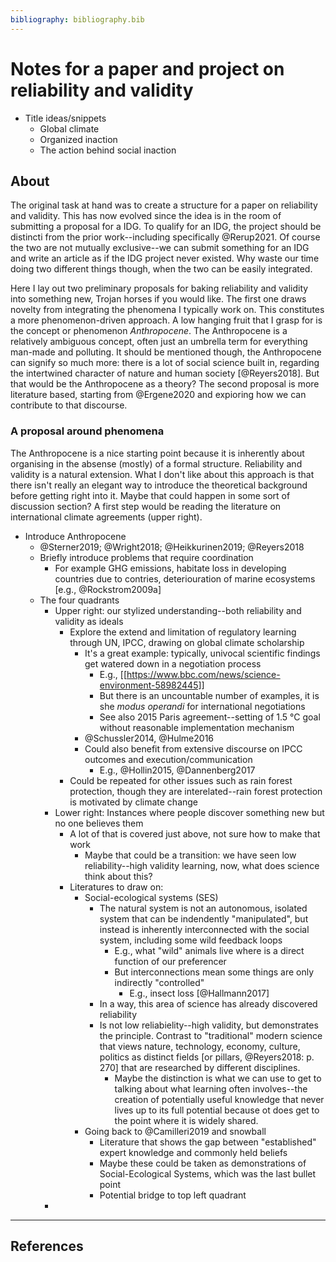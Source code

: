 ```yaml
---
bibliography: bibliography.bib
---
```


# Notes for a paper and project on reliability and validity

* Title ideas/snippets
    * Global climate
    * Organized inaction
    * The action behind social inaction

## About

The original task at hand was to create a structure for a paper on reliability and validity. This has now evolved since the idea is in the room of submitting a proposal for a IDG. To qualify for an IDG, the project should be distincti from the prior work--including specifically @Rerup2021. Of course the two are not mutually exclusive--we can submit something for an IDG and write an article as if the IDG project never existed. Why waste our time doing two different things though, when the two can be easily integrated.

Here I lay out two preliminary proposals for baking reliability and validity into something new, Trojan horses if you would like. The first one draws novelty from integrating the phenomena I typically work on. This constitutes a more phenomenon-driven approach. A low hanging fruit that I grasp for is the concept or phenomenon _Anthropocene_. The Anthropocene is a relatively ambiguous concept, often just an umbrella term for everything man-made and polluting. It should be mentioned though, the Anthropocene can signify so much more: there is a lot of social science built in, regarding the intertwined character of nature and human society [@Reyers2018]. But that would be the Anthropocene as a theory? The second proposal is more literature based, starting from @Ergene2020 and expioring how we can contribute to that discourse.

### A proposal around phenomena

The Anthropocene is a nice starting point because it is inherently about organising in the absense (mostly) of a formal structure. Reliability and validity is a natural extension. What I don't like about this approach is that there isn't really an elegant way to introduce the theoretical background before getting right into it. Maybe that could happen in some sort of discussion section? A first step would be reading the literature on international climate agreements (upper right).

* Introduce Anthropocene
    * @Sterner2019; @Wright2018; @Heikkurinen2019; @Reyers2018
    * Briefly introduce problems that require coordination
        * For example GHG emissions, habitate loss in developing countries due to contries, deteriouration of marine ecosystems [e.g., @Rockstrom2009a]
    * The four quadrants
        * Upper right: our stylized understanding--both reliability and validity as ideals
            * Explore the extend and limitation of regulatory learning through UN, IPCC, drawing on global climate scholarship
                * It's a great example: typically, univocal scientific findings get watered down in a negotiation process
                    * E.g., [[https://www.bbc.com/news/science-environment-58982445]]
                    * But there is an uncountable number of examples, it is she _modus operandi_ for international negotiations
                    * See also 2015 Paris agreement--setting of 1.5 °C goal without reasonable implementation mechanism
                * @Schussler2014, @Hulme2016
                * Could also benefit from extensive discourse on IPCC outcomes and execution/communication
                    * E.g., @Hollin2015, @Dannenberg2017
            * Could be repeated for other issues such as rain forest protection, though they are interelated--rain forest protection is motivated by climate change
        * Lower right: Instances where people discover something new but no one believes them
            * A lot of that is covered just above, not sure how to make that work
                * Maybe that could be a transition: we have seen low reliability--high validity learning, now, what does science think about this?
            * Literatures to draw on:
                * Social-ecological systems (SES)
                    * The natural system is not an autonomous, isolated system that can be indendently "manipulated", but instead is inherently interconnected with the social system, including some wild feedback loops
                        * E.g., what "wild" animals live where is a direct function of our preferencer
                        * But interconnections mean some things are only indirectly "controlled"
                            * E.g., insect loss [@Hallmann2017]
                    * In a way, this area of science has already discovered reliability
                    * Is not low reliabielity--high validity, but demonstrates the principle. Contrast to "traditional" modern science that views nature, technology, economy, culture, politics as distinct fields [or pillars, @Reyers2018: p. 270] that are researched by different disciplines.
                        * Maybe the distinction is what we can use to get to talking about what learning often involves--the creation of potentially useful knowledge that never lives up to its full potential because ot does get to the point where it is widely shared.
                * Going back to @Camilleri2019 and snowball
                    * Literature that shows the gap between "established" expert knowledge and commonly held beliefs
                    * Maybe these could be taken as demonstrations of Social-Ecological Systems, which was the last bullet point
                    * Potential bridge to top left quadrant
        *
    
---

## References